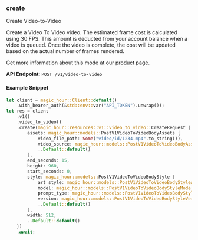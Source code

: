 
### create <a name="create"></a>
Create Video-to-Video

Create a Video To Video video. The estimated frame cost is calculated using 30 FPS. This amount is deducted from your account balance when a video is queued. Once the video is complete, the cost will be updated based on the actual number of frames rendered.
  
Get more information about this mode at our [product page](/products/video-to-video).
  

**API Endpoint**: `POST /v1/video-to-video`

#### Example Snippet

```rust
let client = magic_hour::Client::default()
    .with_bearer_auth(&std::env::var("API_TOKEN").unwrap());
let res = client
    .v1()
    .video_to_video()
    .create(magic_hour::resources::v1::video_to_video::CreateRequest {
        assets: magic_hour::models::PostV1VideoToVideoBodyAssets {
            video_file_path: Some("video/id/1234.mp4".to_string()),
            video_source: magic_hour::models::PostV1VideoToVideoBodyAssetsVideoSourceEnum::File,
            ..Default::default()
        },
        end_seconds: 15,
        height: 960,
        start_seconds: 0,
        style: magic_hour::models::PostV1VideoToVideoBodyStyle {
            art_style: magic_hour::models::PostV1VideoToVideoBodyStyleArtStyleEnum::_3dRender,
            model: magic_hour::models::PostV1VideoToVideoBodyStyleModelEnum::AbsoluteReality,
            prompt_type: magic_hour::models::PostV1VideoToVideoBodyStylePromptTypeEnum::AppendDefault,
            version: magic_hour::models::PostV1VideoToVideoBodyStyleVersionEnum::Default,
            ..Default::default()
        },
        width: 512,
        ..Default::default()
    })
    .await;
```
